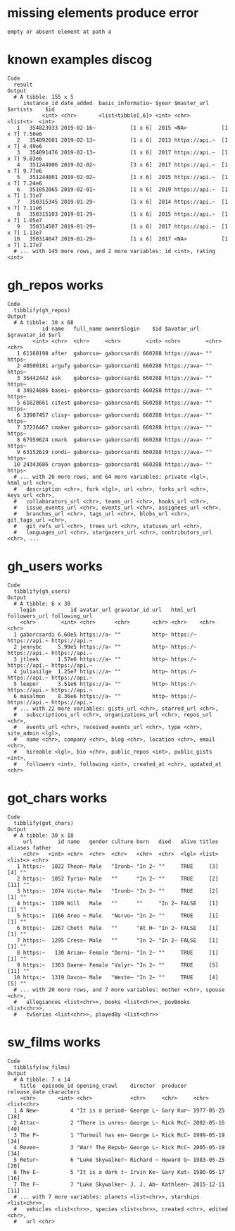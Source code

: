 # missing elements produce error

    empty or absent element at path a

# known examples discog

    Code
      result
    Output
      # A tibble: 155 x 5
         instance_id date_added  basic_informatio~ $year $master_url   $artists    $id
               <int> <chr>       <list<tibble[,6]> <int> <chr>         <list<t>  <int>
       1   354823933 2019-02-16~           [1 x 6]  2015 <NA>           [1 x 7] 7.50e6
       2   354092601 2019-02-13~           [1 x 6]  2013 https://api.~  [1 x 7] 4.49e6
       3   354091476 2019-02-13~           [1 x 6]  2017 https://api.~  [1 x 7] 9.83e6
       4   351244906 2019-02-02~           [3 x 6]  2017 https://api.~  [1 x 7] 9.77e6
       5   351244801 2019-02-02~           [1 x 6]  2015 https://api.~  [1 x 7] 7.24e6
       6   351052065 2019-02-01~           [1 x 6]  2019 https://api.~  [1 x 7] 1.31e7
       7   350315345 2019-01-29~           [1 x 6]  2014 https://api.~  [1 x 7] 7.11e6
       8   350315103 2019-01-29~           [1 x 6]  2015 https://api.~  [1 x 7] 1.05e7
       9   350314507 2019-01-29~           [1 x 6]  2017 https://api.~  [1 x 7] 1.13e7
      10   350314047 2019-01-29~           [1 x 6]  2017 <NA>           [1 x 7] 1.17e7
      # ... with 145 more rows, and 2 more variables: id <int>, rating <int>

# gh_repos works

    Code
      tibblify(gh_repos)
    Output
      # A tibble: 30 x 68
               id name   full_name owner$login    $id $avatar_url  $gravatar_id $url  
            <int> <chr>  <chr>     <chr>        <int> <chr>        <chr>        <chr> 
       1 61160198 after  gaborcsa~ gaborcsardi 660288 https://ava~ ""           https~
       2 40500181 argufy gaborcsa~ gaborcsardi 660288 https://ava~ ""           https~
       3 36442442 ask    gaborcsa~ gaborcsardi 660288 https://ava~ ""           https~
       4 34924886 basei~ gaborcsa~ gaborcsardi 660288 https://ava~ ""           https~
       5 61620661 citest gaborcsa~ gaborcsardi 660288 https://ava~ ""           https~
       6 33907457 clisy~ gaborcsa~ gaborcsardi 660288 https://ava~ ""           https~
       7 37236467 cmaker gaborcsa~ gaborcsardi 660288 https://ava~ ""           https~
       8 67959624 cmark  gaborcsa~ gaborcsardi 660288 https://ava~ ""           https~
       9 63152619 condi~ gaborcsa~ gaborcsardi 660288 https://ava~ ""           https~
      10 24343686 crayon gaborcsa~ gaborcsardi 660288 https://ava~ ""           https~
      # ... with 20 more rows, and 64 more variables: private <lgl>, html_url <chr>,
      #   description <chr>, fork <lgl>, url <chr>, forks_url <chr>, keys_url <chr>,
      #   collaborators_url <chr>, teams_url <chr>, hooks_url <chr>,
      #   issue_events_url <chr>, events_url <chr>, assignees_url <chr>,
      #   branches_url <chr>, tags_url <chr>, blobs_url <chr>, git_tags_url <chr>,
      #   git_refs_url <chr>, trees_url <chr>, statuses_url <chr>,
      #   languages_url <chr>, stargazers_url <chr>, contributors_url <chr>, ...

# gh_users works

    Code
      tibblify(gh_users)
    Output
      # A tibble: 6 x 30
        login           id avatar_url gravatar_id url   html_url followers_url following_url
        <chr>        <int> <chr>      <chr>       <chr> <chr>    <chr>         <chr>        
      1 gaborcsardi 6.60e5 https://a~ ""          http~ https:/~ https://api.~ https://api.~
      2 jennybc     5.99e5 https://a~ ""          http~ https:/~ https://api.~ https://api.~
      3 jtleek      1.57e6 https://a~ ""          http~ https:/~ https://api.~ https://api.~
      4 juliasilge  1.25e7 https://a~ ""          http~ https:/~ https://api.~ https://api.~
      5 leeper      3.51e6 https://a~ ""          http~ https:/~ https://api.~ https://api.~
      6 masalmon    8.36e6 https://a~ ""          http~ https:/~ https://api.~ https://api.~
      # ... with 22 more variables: gists_url <chr>, starred_url <chr>,
      #   subscriptions_url <chr>, organizations_url <chr>, repos_url <chr>,
      #   events_url <chr>, received_events_url <chr>, type <chr>, site_admin <lgl>,
      #   name <chr>, company <chr>, blog <chr>, location <chr>, email <chr>,
      #   hireable <lgl>, bio <chr>, public_repos <int>, public_gists <int>,
      #   followers <int>, following <int>, created_at <chr>, updated_at <chr>

# got_chars works

    Code
      tibblify(got_chars)
    Output
      # A tibble: 30 x 18
         url        id name   gender culture born   died   alive titles aliases father
         <chr>   <int> <chr>  <chr>  <chr>   <chr>  <chr>  <lgl> <list> <list<> <chr> 
       1 https:~  1022 Theon~ Male   "Ironb~ "In 2~ ""     TRUE     [3]     [4] ""    
       2 https:~  1052 Tyrio~ Male   ""      "In 2~ ""     TRUE     [2]    [11] ""    
       3 https:~  1074 Victa~ Male   "Ironb~ "In 2~ ""     TRUE     [2]     [1] ""    
       4 https:~  1109 Will   Male   ""      ""     "In 2~ FALSE    [1]     [1] ""    
       5 https:~  1166 Areo ~ Male   "Norvo~ "In 2~ ""     TRUE     [1]     [1] ""    
       6 https:~  1267 Chett  Male   ""      "At H~ "In 2~ FALSE    [1]     [1] ""    
       7 https:~  1295 Cress~ Male   ""      "In 2~ "In 2~ FALSE    [1]     [1] ""    
       8 https:~   130 Arian~ Female "Dorni~ "In 2~ ""     TRUE     [1]     [1] ""    
       9 https:~  1303 Daene~ Female "Valyr~ "In 2~ ""     TRUE     [5]    [11] ""    
      10 https:~  1319 Davos~ Male   "Weste~ "In 2~ ""     TRUE     [4]     [5] ""    
      # ... with 20 more rows, and 7 more variables: mother <chr>, spouse <chr>,
      #   allegiances <list<chr>>, books <list<chr>>, povBooks <list<chr>>,
      #   tvSeries <list<chr>>, playedBy <list<chr>>

# sw_films works

    Code
      tibblify(sw_films)
    Output
      # A tibble: 7 x 14
        title  episode_id opening_crawl    director  producer  release_date characters
        <chr>       <int> <chr>            <chr>     <chr>     <chr>        <list<chr>
      1 A New~          4 "It is a period~ George L~ Gary Kur~ 1977-05-25         [18]
      2 Attac~          2 "There is unres~ George L~ Rick McC~ 2002-05-16         [40]
      3 The P~          1 "Turmoil has en~ George L~ Rick McC~ 1999-05-19         [34]
      4 Reven~          3 "War! The Repub~ George L~ Rick McC~ 2005-05-19         [34]
      5 Retur~          6 "Luke Skywalker~ Richard ~ Howard G~ 1983-05-25         [20]
      6 The E~          5 "It is a dark t~ Irvin Ke~ Gary Kut~ 1980-05-17         [16]
      7 The F~          7 "Luke Skywalker~ J. J. Ab~ Kathleen~ 2015-12-11         [11]
      # ... with 7 more variables: planets <list<chr>>, starships <list<chr>>,
      #   vehicles <list<chr>>, species <list<chr>>, created <chr>, edited <chr>,
      #   url <chr>

